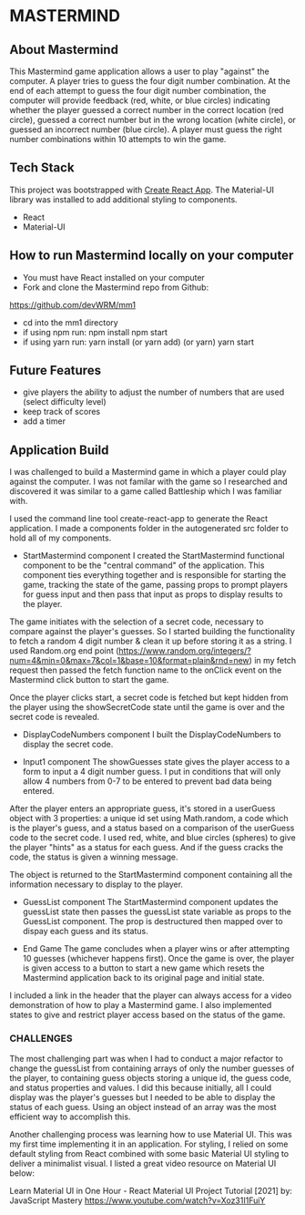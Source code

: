 #   MASTERMIND




## About Mastermind

This Mastermind game application allows a user to play "against" the computer. A player tries to guess the four digit number combination. At the end of each attempt to guess the four digit number combination, the computer will provide feedback (red, white, or blue circles) indicating whether the player guessed a correct number in the correct location (red circle), guessed a correct number but in the wrong location (white circle), or guessed an incorrect number (blue circle). A player must guess the right number combinations within 10 attempts to win the game.

## Tech Stack

This project was bootstrapped with [Create React App](https://github.com/facebook/create-react-app). The Material-UI library was installed to add additional styling to components.

* React
* Material-UI

## How to run Mastermind locally on your computer

* You must have React installed on your computer
* Fork and clone the Mastermind repo from Github:

https://github.com/devWRM/mm1

* cd into the mm1 directory
* if using npm run:
    npm install
    npm start
* if using yarn run:
    yarn install (or yarn add) (or yarn)
    yarn start
    
## Future Features

* give players the ability to adjust the number of numbers that are used (select difficulty level)
* keep track of scores
* add a timer

## Application Build

I was challenged to build a Mastermind game in which a player could play against the computer. I was not familar with the game so I researched and discovered it was similar to a game called Battleship which I was familiar with.

I used the command line tool create-react-app to generate the React application. I made a components folder in the autogenerated src folder to hold all of my components.

* StartMastermind component
I created the StartMastermind functional component to be the "central command" of the application. This component ties everything together and is responsible for starting the game, tracking the state of the game, passing props to prompt players for guess input and then pass that input as props to display results to the player.

The game initiates with the selection of a secret code, necessary to compare against the player's guesses. So I started building the functionality to fetch a random 4 digit number & clean it up before storing it as a string. I used Random.org end point (https://www.random.org/integers/?num=4&min=0&max=7&col=1&base=10&format=plain&rnd=new) in my fetch request then passed the fetch function name to the onClick event on the Mastermind click button to start the game.

Once the player clicks start, a secret code is fetched but kept hidden from the player using the showSecretCode state until the game is over and the secret code is revealed. 

* DisplayCodeNumbers component
I built the DisplayCodeNumbers to display the secret code.

* Input1 component
The showGuesses state gives the player access to a form to input a 4 digit number guess. I put in conditions that will only allow 4 numbers from 0-7 to be entered to prevent bad data being entered.

After the player enters an appropriate guess, it's stored in a userGuess object with 3 properties: a unique id set using Math.random, a code which is the player's guess, and a status based on a comparison of the userGuess code to the secret code. I used red, white, and blue circles (spheres) to give the player "hints" as a status for each guess. And if the guess cracks the code, the status is given a winning message.

The object is returned to the StartMastermind component containing all the information necessary to display to the player. 

* GuessList component
The StartMastermind component updates the guessList state then passes the guessList state variable as props to the GuessList component. The prop is destructured then mapped over to dispay each guess and its status.

* End Game
The game concludes when a player wins or after attempting 10 guesses (whichever happens first). Once the game is over, the player is given access to a button to start a new game which resets the Mastermind application back to its original page and initial state.

I included a link in the header that the player can always access for a video demonstration of how to play a Mastermind game. I also implemented states to give and restrict player access based on the status of the game.

### CHALLENGES
The most challenging part was when I had to conduct a major refactor to change the guessList from containing arrays of only the number guesses of the player, to containing guess objects storing a unique id, the guess code, and status properties and values. I did this because initially, all I could display was the player's guesses but I needed to be able to display the status of each guess. Using an object instead of an array was the most efficient way to accomplish this.

Another challenging process was learning how to use Material UI. This was my first time implementing it in an application. For styling, I relied on some default styling from React combined with some basic Material UI styling to deliver a minimalist visual. I listed a great video resource on Material UI below:

Learn Material UI in One Hour - React Material UI Project Tutorial [2021]
by: JavaScript Mastery
	https://www.youtube.com/watch?v=Xoz31I1FuiY













